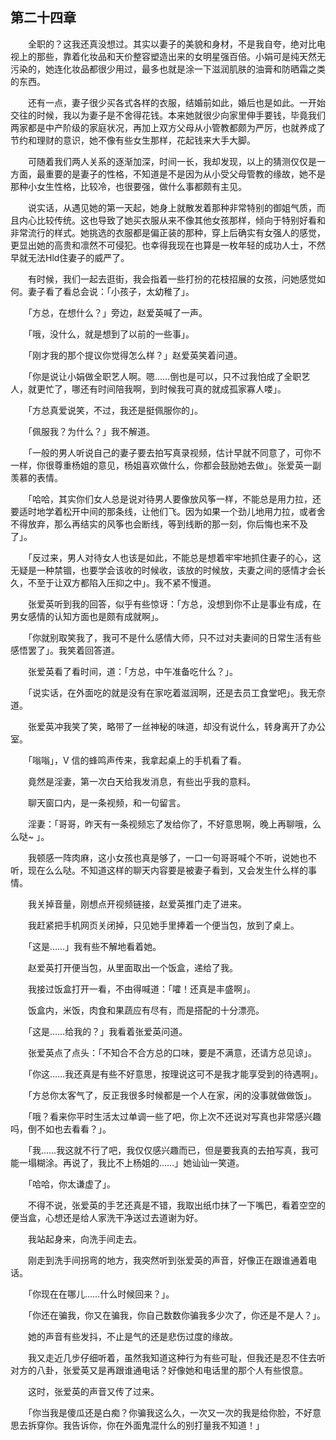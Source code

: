 ## 第二十四章

　　全职的？这我还真没想过。其实以妻子的美貌和身材，不是我自夸，绝对比电视上的那些，靠着化妆品和天价整容塑造出来的女明星强百倍。小娟可是纯天然无污染的，她连化妆品都很少用过，最多也就是涂一下滋润肌肤的油膏和防晒霜之类的东西。

　　还有一点，妻子很少买各式各样的衣服，结婚前如此，婚后也是如此。一开始交往的时候，我以为妻子是不舍得花钱。本来她就很少向家里伸手要钱，毕竟我们两家都是中产阶级的家庭状况，再加上双方父母从小管教都颇为严厉，也就养成了节约和理财的意识，她不像有些女生那样，花起钱来大手大脚。

　　可随着我们两人关系的逐渐加深，时间一长，我却发现，以上的猜测仅仅是一方面，最重要的是妻子的性格，不知道是不是因为从小受父母管教的缘故，她不是那种小女生性格，比较冷，也很要强，做什么事都颇有主见。

　　说实话，从遇见她的第一天起，她身上就散发着那种非常特别的御姐气质，而且内心比较传统。这也导致了她买衣服从来不像其他女孩那样，倾向于特别好看和非常流行的样式。她挑选的衣服都是偏正装的那种，穿上后确实有女强人的感觉，更显出她的高贵和凛然不可侵犯。也幸得我现在也算是一枚年轻的成功人士，不然早就无法Hld住妻子的威严了。

　　有时候，我们一起去逛街，我会指着一些打扮的花枝招展的女孩，问她感觉如何。妻子看了看总会说：「小孩子，太幼稚了」。

　　「方总，在想什么？」旁边，赵爱英喊了一声。

　　「哦，没什么，就是想到了以前的一些事」。

　　「刚才我的那个提议你觉得怎么样？」赵爱英笑着问道。

　　「你是说让小娟做全职艺人啊。嗯……倒也是可以，只不过我怕成了全职艺人，就更忙了，哪还有时间陪我啊，到时候我可真的就成孤家寡人喽」。

　　「方总真爱说笑，不过，我还是挺佩服你的」。

　　「佩服我？为什么？」我不解道。

　　「一般的男人听说自己的妻子要去拍写真录视频，估计早就不同意了，可你不一样，你很尊重杨姐的意见，杨姐喜欢做什么，你都会鼓励她去做」。张爱英一副羡慕的表情。

　　「哈哈，其实你们女人总是说对待男人要像放风筝一样，不能总是用力拉，还要适时地学着松开中间的那条线，让他们飞。因为如果一个劲儿地用力拉，或者舍不得放弃，那么再结实的风筝也会断线，等到线断的那一刻，你后悔也来不及了」。

　　「反过来，男人对待女人也该是如此，不能总是想着牢牢地抓住妻子的心，这无疑是一种禁锢，也要学会该收的时候收，该放的时候放，夫妻之间的感情才会长久，不至于让双方都陷入压抑之中」。我不紧不慢道。

　　张爱英听到我的回答，似乎有些惊讶：「方总，没想到你不止是事业有成，在男女感情的认知方面也是颇有成就啊」。

　　「你就别取笑我了，我可不是什么感情大师，只不过对夫妻间的日常生活有些感悟罢了」。我笑着回答道。

　　张爱英看了看时间，道：「方总，中午准备吃什么？」。

　　「说实话，在外面吃的就是没有在家吃着滋润啊，还是去员工食堂吧」。我无奈道。

　　张爱英冲我笑了笑，略带了一丝神秘的味道，却没有说什么，转身离开了办公室。

　　「嗡嗡」，V 信的蜂鸣声传来，我拿起桌上的手机看了看。

　　竟然是淫妻，第一次白天给我发消息，有些出乎我的意料。

　　聊天窗口内，是一条视频，和一句留言。

　　淫妻：「哥哥，昨天有一条视频忘了发给你了，不好意思啊，晚上再聊哦，么么哒~ 」。

　　我顿感一阵肉麻，这小女孩也真是够了，一口一句哥哥喊个不听，说她也不听，现在么么哒。不知道这样的聊天内容要是被妻子看到，又会发生什么样的事情。

　　我关掉音量，刚想点开视频链接，赵爱英推门走了进来。

　　我赶紧把手机网页关闭掉，只见她手里捧着一个便当包，放到了桌上。

　　「这是……」我有些不解地看着她。

　　赵爱英打开便当包，从里面取出一个饭盒，递给了我。

　　我接过饭盒打开一看，不由得喊道：「嚯！还真是丰盛啊」。

　　饭盒内，米饭，肉食和果蔬应有尽有，而是搭配的十分漂亮。

　　「这是……给我的？」我看着张爱英问道。

　　张爱英点了点头：「不知合不合方总的口味，要是不满意，还请方总见谅」。

　　「你这……我还真是有些不好意思，按理说这可不是我才能享受到的待遇啊」。

　　「方总你太客气了，反正我很多时候都是一个人在家，闲的没事就做做饭」。

　　「哦？看来你平时生活太过单调一些了吧，你上次不还说对写真也非常感兴趣吗，倒不如也去看看？」。

　　「我……我这就不行了吧，我仅仅感兴趣而已，但是要我真的去拍写真，我可能一塌糊涂。再说了，我比不上杨姐的……」她讪讪一笑道。

　　「哈哈，你太谦虚了」。

　　不得不说，张爱英的手艺还真是不错，我取出纸巾抹了一下嘴巴，看着空空的便当盒，心想还是给人家洗干净送过去道谢为好。

　　我站起身来，向洗手间走去。

　　刚走到洗手间拐弯的地方，我突然听到张爱英的声音，好像正在跟谁通着电话。

　　「你现在在哪儿……什么时候回来？」。

　　「你还在骗我，你又在骗我，你自己数数你骗我多少次了，你还是不是人？」。

　　她的声音有些发抖，不止是气的还是悲伤过度的缘故。

　　我又走近几步仔细听着，虽然我知道这种行为有些可耻，但我还是忍不住去听对方的八卦，张爱英又是再跟谁通电话？好像她和电话里的那个人有些恨意。

　　这时，张爱英的声音又传了过来。

　　「你当我是傻瓜还是白痴？你骗我这么久，一次又一次的我是给你脸，不好意思去拆穿你。我告诉你，你在外面鬼混什么的别打量我不知道！」

